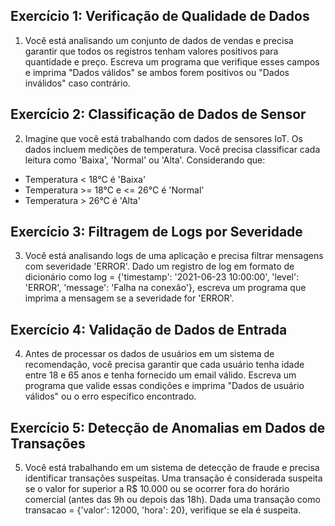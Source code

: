## Exercício 1: Verificação de Qualidade de Dados
1. Você está analisando um conjunto de dados de vendas e precisa garantir que todos os registros tenham valores positivos para quantidade e preço. Escreva um programa que verifique esses campos e imprima "Dados válidos" se ambos forem positivos ou "Dados inválidos" caso contrário.

## Exercício 2: Classificação de Dados de Sensor
2. Imagine que você está trabalhando com dados de sensores IoT. Os dados incluem medições de temperatura. Você precisa classificar cada leitura como 'Baixa', 'Normal' ou 'Alta'. Considerando que:

* Temperatura < 18°C é 'Baixa'
* Temperatura >= 18°C e <= 26°C é 'Normal'
* Temperatura > 26°C é 'Alta'

## Exercício 3: Filtragem de Logs por Severidade
3. Você está analisando logs de uma aplicação e precisa filtrar mensagens com severidade 'ERROR'. Dado um registro de log em formato de dicionário como log = {'timestamp': '2021-06-23 10:00:00', 'level': 'ERROR', 'message': 'Falha na conexão'}, escreva um programa que imprima a mensagem se a severidade for 'ERROR'.

## Exercício 4: Validação de Dados de Entrada
4. Antes de processar os dados de usuários em um sistema de recomendação, você precisa garantir que cada usuário tenha idade entre 18 e 65 anos e tenha fornecido um email válido. Escreva um programa que valide essas condições e imprima "Dados de usuário válidos" ou o erro específico encontrado.

## Exercício 5: Detecção de Anomalias em Dados de Transações
5. Você está trabalhando em um sistema de detecção de fraude e precisa identificar transações suspeitas. Uma transação é considerada suspeita se o valor for superior a R$ 10.000 ou se ocorrer fora do horário comercial (antes das 9h ou depois das 18h). Dada uma transação como transacao = {'valor': 12000, 'hora': 20}, verifique se ela é suspeita.
